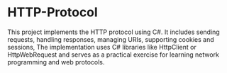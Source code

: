 # HTTP-Protocol
This project implements the HTTP protocol using C#. It includes sending requests, handling responses, managing URIs, supporting cookies and sessions, The implementation uses C# libraries like HttpClient or HttpWebRequest and serves as a practical exercise for learning network programming and web protocols.
